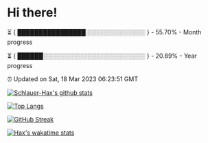 # Hi there!

⏳ { ████████████████░░░░░░░░░░░░░░ } - 55.70% - Month progress

⏳ { ██████░░░░░░░░░░░░░░░░░░░░░░░░ } - 20.89% - Year progress

⏰ Updated on Sat, 18 Mar 2023 06:23:51 GMT


[![Schlauer-Hax's github stats](https://github-readme-stats.vercel.app/api?username=Schlauer-Hax&show_icons=true&theme=dark&count_private=true)](https://github.com/Schlauer-Hax)


[![Top Langs](https://github-readme-stats.vercel.app/api/top-langs/?username=Schlauer-Hax&layout=compact&theme=dark)](https://github.com/Schlauer-Hax?tab=repositories)

[![GitHub Streak](https://streak-stats.demolab.com?user=Schlauer-Hax&theme=dark)](https://git.io/streak-stats)

[![Hax's wakatime stats](https://github-readme-stats.vercel.app/api/wakatime?username=Hax&theme=dark)](https://wakatime.com/@Hax)

